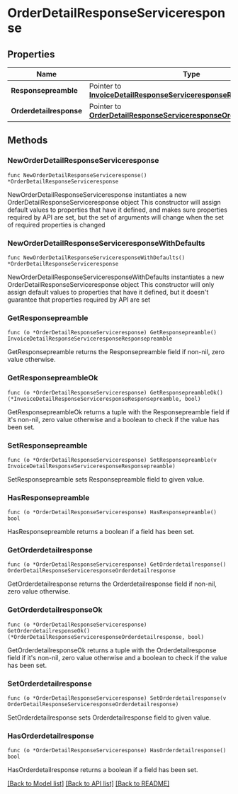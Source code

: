 # OrderDetailResponseServiceresponse

## Properties

Name | Type | Description | Notes
------------ | ------------- | ------------- | -------------
**Responsepreamble** | Pointer to [**InvoiceDetailResponseServiceresponseResponsepreamble**](InvoiceDetailResponseServiceresponseResponsepreamble.md) |  | [optional] 
**Orderdetailresponse** | Pointer to [**OrderDetailResponseServiceresponseOrderdetailresponse**](OrderDetailResponseServiceresponseOrderdetailresponse.md) |  | [optional] 

## Methods

### NewOrderDetailResponseServiceresponse

`func NewOrderDetailResponseServiceresponse() *OrderDetailResponseServiceresponse`

NewOrderDetailResponseServiceresponse instantiates a new OrderDetailResponseServiceresponse object
This constructor will assign default values to properties that have it defined,
and makes sure properties required by API are set, but the set of arguments
will change when the set of required properties is changed

### NewOrderDetailResponseServiceresponseWithDefaults

`func NewOrderDetailResponseServiceresponseWithDefaults() *OrderDetailResponseServiceresponse`

NewOrderDetailResponseServiceresponseWithDefaults instantiates a new OrderDetailResponseServiceresponse object
This constructor will only assign default values to properties that have it defined,
but it doesn't guarantee that properties required by API are set

### GetResponsepreamble

`func (o *OrderDetailResponseServiceresponse) GetResponsepreamble() InvoiceDetailResponseServiceresponseResponsepreamble`

GetResponsepreamble returns the Responsepreamble field if non-nil, zero value otherwise.

### GetResponsepreambleOk

`func (o *OrderDetailResponseServiceresponse) GetResponsepreambleOk() (*InvoiceDetailResponseServiceresponseResponsepreamble, bool)`

GetResponsepreambleOk returns a tuple with the Responsepreamble field if it's non-nil, zero value otherwise
and a boolean to check if the value has been set.

### SetResponsepreamble

`func (o *OrderDetailResponseServiceresponse) SetResponsepreamble(v InvoiceDetailResponseServiceresponseResponsepreamble)`

SetResponsepreamble sets Responsepreamble field to given value.

### HasResponsepreamble

`func (o *OrderDetailResponseServiceresponse) HasResponsepreamble() bool`

HasResponsepreamble returns a boolean if a field has been set.

### GetOrderdetailresponse

`func (o *OrderDetailResponseServiceresponse) GetOrderdetailresponse() OrderDetailResponseServiceresponseOrderdetailresponse`

GetOrderdetailresponse returns the Orderdetailresponse field if non-nil, zero value otherwise.

### GetOrderdetailresponseOk

`func (o *OrderDetailResponseServiceresponse) GetOrderdetailresponseOk() (*OrderDetailResponseServiceresponseOrderdetailresponse, bool)`

GetOrderdetailresponseOk returns a tuple with the Orderdetailresponse field if it's non-nil, zero value otherwise
and a boolean to check if the value has been set.

### SetOrderdetailresponse

`func (o *OrderDetailResponseServiceresponse) SetOrderdetailresponse(v OrderDetailResponseServiceresponseOrderdetailresponse)`

SetOrderdetailresponse sets Orderdetailresponse field to given value.

### HasOrderdetailresponse

`func (o *OrderDetailResponseServiceresponse) HasOrderdetailresponse() bool`

HasOrderdetailresponse returns a boolean if a field has been set.


[[Back to Model list]](../README.md#documentation-for-models) [[Back to API list]](../README.md#documentation-for-api-endpoints) [[Back to README]](../README.md)



